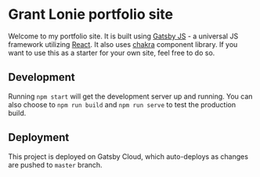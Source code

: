 # Grant Lonie portfolio site

Welcome to my portfolio site. It is built using [Gatsby JS](gatsbyjs.com) - a universal JS framework utilizing [React](reactjs.org). It also uses [chakra](chakra-ui.com) component library. If you want to use this as a starter for your own site, feel free to do so.

## Development

Running `npm start` will get the development server up and running. You can also choose to `npm run build` and `npm run serve` to test the production build.

## Deployment

This project is deployed on Gatsby Cloud, which auto-deploys as changes are pushed to `master` branch.
